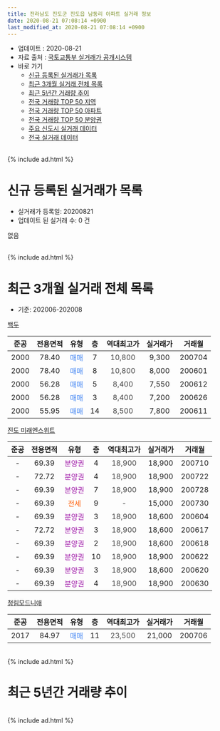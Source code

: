 ```yaml
---
title: 전라남도 진도군 진도읍 남동리 아파트 실거래 정보
date: 2020-08-21 07:08:14 +0900
last_modified_at: 2020-08-21 07:08:14 +0900
---
```


* 업데이트 : 2020-08-21
* 자료 출처 : [국토교통부 실거래가 공개시스템](http://rt.molit.go.kr)
* 바로 가기
    * [신규 등록된 실거래가 목록](#신규-등록된-실거래가-목록)
    * [최근 3개월 실거래 전체 목록](#최근-3개월-실거래-전체-목록)
    * [최근 5년간 거래량 추이](#최근-5년간-거래량-추이)
    * [전국 거래량 TOP 50 지역](https://inasie.github.io/apt-trade-info/최근-3개월-전국에서-가장-거래가-많이-발생한-지역)
    * [전국 거래량 TOP 50 아파트](https://inasie.github.io/apt-trade-info/최근-3개월-전국에서-가장-거래가-많이-발생한-아파트)
    * [전국 거래량 TOP 50 분양권](https://inasie.github.io/apt-trade-info/최근-3개월-전국에서-가장-거래가-많이-발생한-분양권)
    * [주요 신도시 실거래 데이터](https://inasie.github.io/apt-trade-info/주요-신도시)
    * [전국 실거래 데이터](https://inasie.github.io/apt-trade-info/전국)
<br>
{% include ad.html %}
<br>

# 신규 등록된 실거래가 목록
* 실거래가 등록일: 20200821
* 업데이트 된 실거래 수: 0 건

없음

<br>
{% include ad.html %}
<br>

# 최근 3개월 실거래 전체 목록
* 기준: 202006-202008


[백두](https://search.naver.com/search.naver?query=%EC%A0%84%EB%9D%BC%EB%82%A8%EB%8F%84+%EC%A7%84%EB%8F%84%EA%B5%B0+%EC%A7%84%EB%8F%84%EC%9D%8D+%EB%82%A8%EB%8F%99%EB%A6%AC+%EB%B0%B1%EB%91%90)

|준공|전용면적|유형|층|역대최고가|실거래가|거래월|
|:---:|:---:|:---:|:---:|:---:|:---:|:---:|
|2000|78.40|<span style="color:#4285f3">매매</span>|7|<span style="color:#444444">10,800</span>|9,300|200704|
|2000|78.40|<span style="color:#4285f3">매매</span>|8|<span style="color:#444444">10,800</span>|8,000|200601|
|2000|56.28|<span style="color:#4285f3">매매</span>|5|<span style="color:#444444">8,400</span>|7,550|200612|
|2000|56.28|<span style="color:#4285f3">매매</span>|3|<span style="color:#444444">8,400</span>|7,200|200626|
|2000|55.95|<span style="color:#4285f3">매매</span>|14|<span style="color:#444444">8,500</span>|7,800|200611|

[진도 미래엔스위트](https://search.naver.com/search.naver?query=%EC%A0%84%EB%9D%BC%EB%82%A8%EB%8F%84+%EC%A7%84%EB%8F%84%EA%B5%B0+%EC%A7%84%EB%8F%84%EC%9D%8D+%EB%82%A8%EB%8F%99%EB%A6%AC+%EC%A7%84%EB%8F%84+%EB%AF%B8%EB%9E%98%EC%97%94%EC%8A%A4%EC%9C%84%ED%8A%B8)

|준공|전용면적|유형|층|역대최고가|실거래가|거래월|
|:---:|:---:|:---:|:---:|:---:|:---:|:---:|
|-|69.39|<span style="color:#9C11A5">분양권</span>|4|<span style="color:#444444">18,900</span>|18,900|200710|
|-|72.72|<span style="color:#9C11A5">분양권</span>|4|<span style="color:#444444">18,900</span>|18,900|200722|
|-|69.39|<span style="color:#9C11A5">분양권</span>|7|<span style="color:#444444">18,900</span>|18,900|200728|
|-|69.39|<span style="color:#ff5a00">전세</span>|9|<span style="color:#444444">-</span>|15,000|200730|
|-|69.39|<span style="color:#9C11A5">분양권</span>|3|<span style="color:#444444">18,900</span>|18,600|200604|
|-|72.72|<span style="color:#9C11A5">분양권</span>|3|<span style="color:#444444">18,900</span>|18,600|200617|
|-|69.39|<span style="color:#9C11A5">분양권</span>|2|<span style="color:#444444">18,900</span>|18,600|200618|
|-|69.39|<span style="color:#9C11A5">분양권</span>|10|<span style="color:#444444">18,900</span>|18,900|200622|
|-|69.39|<span style="color:#9C11A5">분양권</span>|3|<span style="color:#444444">18,900</span>|18,600|200620|
|-|69.39|<span style="color:#9C11A5">분양권</span>|4|<span style="color:#444444">18,900</span>|18,900|200630|

[청림모드니애](https://search.naver.com/search.naver?query=%EC%A0%84%EB%9D%BC%EB%82%A8%EB%8F%84+%EC%A7%84%EB%8F%84%EA%B5%B0+%EC%A7%84%EB%8F%84%EC%9D%8D+%EB%82%A8%EB%8F%99%EB%A6%AC+%EC%B2%AD%EB%A6%BC%EB%AA%A8%EB%93%9C%EB%8B%88%EC%95%A0)

|준공|전용면적|유형|층|역대최고가|실거래가|거래월|
|:---:|:---:|:---:|:---:|:---:|:---:|:---:|
|2017|84.97|<span style="color:#4285f3">매매</span>|11|<span style="color:#444444">23,500</span>|21,000|200706|


<br>
{% include ad.html %}
<br>

# 최근 5년간 거래량 추이


<div style="width:100%;">
    <canvas id="deal_progress" height="200"></canvas>
</div>

<script>
new Chart(document.getElementById("deal_progress"), {
    type: 'line',
    data: {
        labels: ['201508','201509','201510','201511','201512','201601','201602','201603','201604','201605','201606','201607','201608','201609','201610','201611','201612','201701','201702','201703','201704','201705','201706','201707','201708','201709','201710','201711','201712','201801','201802','201803','201804','201805','201806','201807','201808','201809','201810','201811','201812','201901','201902','201903','201904','201905','201906','201907','201908','201909','201910','201911','201912','202001','202002','202003','202004','202005','202006','202007','202008'],
        datasets: [{
            label: '매매',
            pointRadius: 1,
            data: [1, 0, 0, 0, 1, 0, 2, 2, 0, 1, 2, 0, 3, 4, 0, 0, 2, 0, 4, 4, 3, 3, 1, 1, 2, 2, 0, 2, 1, 0, 1, 3, 2, 2, 2, 0, 2, 1, 3, 2, 11, 1, 2, 2, 1, 0, 1, 0, 2, 2, 3, 2, 3, 5, 6, 5, 0, 2, 10, 5, 0],
            borderColor: "rgba(255, 201, 14, 1)",
            backgroundColor: "rgba(255, 201, 14, 0.5)",
            fill: false,
            lineTension: 0
        },{
            label: '전월세',
            pointRadius: 1,
            data: [0, 0, 0, 0, 0, 1, 0, 1, 0, 0, 0, 0, 0, 0, 1, 0, 0, 0, 0, 0, 0, 0, 0, 0, 0, 0, 0, 0, 0, 0, 0, 1, 0, 0, 0, 1, 1, 0, 1, 2, 2, 0, 0, 0, 0, 3, 0, 2, 0, 1, 0, 0, 0, 0, 0, 1, 2, 0, 0, 1, 0],
            borderColor: "rgba(0, 141, 185, 1)",
            backgroundColor: "rgba(0, 141, 185, 0.5)",
            fill: false,
            lineTension: 0
        }
        ]
    },
    options: {
        responsive: true,
        title: {
            display: false
        },
        tooltips: {
            mode: 'index',
            intersect: false
        },
        hover: {
            mode: 'nearest',
            intersect: true
        },
        scales: {
            xAxes: [{
                display: true,
                scaleLabel: {
                    display: true,
                    labelString: '년/월'
                }
            }],
            yAxes: [{
                display: true,
                ticks: {
                    suggestedMin: 0,
                },
                scaleLabel: {
                    display: true,
                    labelString: '실거래 수'
                }
            }]
        }
    }
});

</script>


<br>
{% include ad.html %}
<br>

